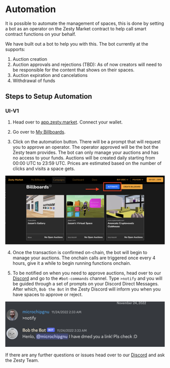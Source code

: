# Automation
It is possible to automate the management of spaces, this is done by setting a bot as an operator on the Zesty Market contract to help call smart contract functions on your behalf.

We have built out a bot to help you with this. The bot currently at the supports:

1. Auction creation
2. Auction approvals and rejections (TBD): As of now creators will need to be responsible for the content that shows on their spaces.
3. Auction expiration and cancelations
4. Withdrawal of funds

## Steps to Setup Automation

### UI-V1
1. Head over to [app.zesty.market](https://app.zesty.market). Connect your wallet.

2. Go over to [My Billboards](https://app.zesty.market/spaces).

3. Click on the automation button. There will be a prompt that will request you to approve an operator. The operator approved will be the bot the Zesty team provides. The bot can only manage your auctions and has no access to your funds. Auctions will be created daily starting from 00:00 UTC to 23:59 UTC. Prices are estimated based on the number of clicks and visits a space gets.

![Automation Guide](../../.gitbook/assets/Automation.png)

4. Once the transaction is confirmed on-chain, the bot will begin to manage your auctions. The onchain calls are triggered once every 4 hours, give it a while to begin running functions onchain.

5. To be notified on when you need to approve auctions, head over to our [Discord](https://discord.gg/AgmSxXNdnQ) and go to the `#bot-commands` channel. Type `>notify` and you will be guided through a set of prompts on your Discord Direct Messages. After which, `Bob the Bot` in the Zesty Discord will inform you when you have spaces to approve or reject.

![Get Notified](../../.gitbook/assets/Automation_notify.png)

If there are any further questions or issues head over to our [Discord](https://discord.gg/AgmSxXNdnQ) and ask the Zesty Team.